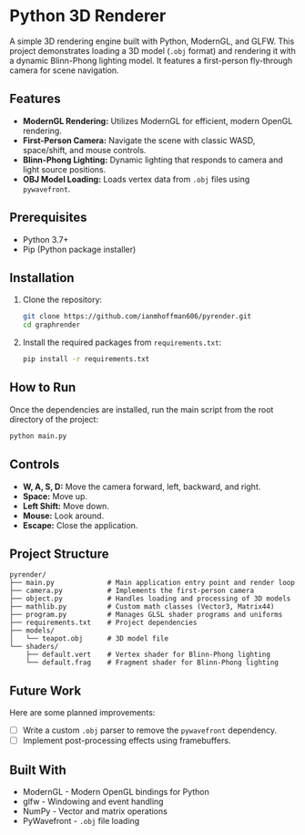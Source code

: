 # Python 3D Renderer

A simple 3D rendering engine built with Python, ModernGL, and GLFW. This project demonstrates loading a 3D model (`.obj` format) and rendering it with a dynamic Blinn-Phong lighting model. It features a first-person fly-through camera for scene navigation.



## Features

-   **ModernGL Rendering:** Utilizes ModernGL for efficient, modern OpenGL rendering.
-   **First-Person Camera:** Navigate the scene with classic WASD, space/shift, and mouse controls.
-   **Blinn-Phong Lighting:** Dynamic lighting that responds to camera and light source positions.
-   **OBJ Model Loading:** Loads vertex data from `.obj` files using `pywavefront`.


## Prerequisites

-   Python 3.7+
-   Pip (Python package installer)

## Installation

1.  Clone the repository:
    ```sh
    git clone https://github.com/ianmhoffman606/pyrender.git
    cd graphrender
    ```

2.  Install the required packages from `requirements.txt`:
    ```sh
    pip install -r requirements.txt
    ```

## How to Run

Once the dependencies are installed, run the main script from the root directory of the project:

```sh
python main.py
```

## Controls

-   **W, A, S, D:** Move the camera forward, left, backward, and right.
-   **Space:** Move up.
-   **Left Shift:** Move down.
-   **Mouse:** Look around.
-   **Escape:** Close the application.

## Project Structure

```
pyrender/
├── main.py             # Main application entry point and render loop
├── camera.py           # Implements the first-person camera
├── object.py           # Handles loading and processing of 3D models
├── mathlib.py          # Custom math classes (Vector3, Matrix44)
├── program.py          # Manages GLSL shader programs and uniforms
├── requirements.txt    # Project dependencies
├── models/
│   └── teapot.obj      # 3D model file
└── shaders/
    ├── default.vert    # Vertex shader for Blinn-Phong lighting
    └── default.frag    # Fragment shader for Blinn-Phong lighting
```

## Future Work

Here are some planned improvements:

-   [ ] Write a custom `.obj` parser to remove the `pywavefront` dependency.
-   [ ] Implement post-processing effects using framebuffers.

## Built With

-   ModernGL - Modern OpenGL bindings for Python
-   glfw - Windowing and event handling
-   NumPy - Vector and matrix operations
-   PyWavefront - `.obj` file loading